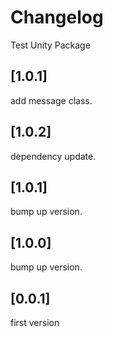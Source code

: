 # Changelog

Test Unity Package

## [1.0.1]
add message class.

## [1.0.2]
dependency update.

## [1.0.1]
bump up version.

## [1.0.0]
bump up version.

## [0.0.1]
first version